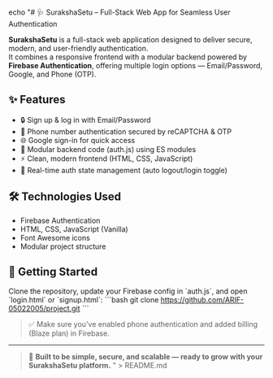 echo "# 🩺 SurakshaSetu – Full-Stack Web App for Seamless User Authentication

**SurakshaSetu** is a full-stack web application designed to deliver secure, modern, and user-friendly authentication.  
It combines a responsive frontend with a modular backend powered by **Firebase Authentication**, offering multiple login options — Email/Password, Google, and Phone (OTP).

## ✨ Features
- 🔒 Sign up & log in with Email/Password
- 📲 Phone number authentication secured by reCAPTCHA & OTP
- 🌐 Google sign-in for quick access
- 🧩 Modular backend code (auth.js) using ES modules
- ⚡ Clean, modern frontend (HTML, CSS, JavaScript)
- 🔄 Real-time auth state management (auto logout/login toggle)

## 🛠 Technologies Used
- Firebase Authentication
- HTML, CSS, JavaScript (Vanilla)
- Font Awesome icons
- Modular project structure

## 🚀 Getting Started
Clone the repository, update your Firebase config in \`auth.js\`, and open \`login.html\` or \`signup.html\`:
\`\`\`bash
git clone https://github.com/ARIF-05022005/project.git
\`\`\`

> ✅ Make sure you've enabled phone authentication and added billing (Blaze plan) in Firebase.

---

> 🌱 **Built to be simple, secure, and scalable — ready to grow with your SurakshaSetu platform.**
" > README.md
